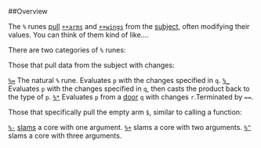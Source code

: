 ##Overview

The `%` runes [pull]() [`++arms`]() and [`++wings`]() from the [subject](), often modifying their values. You can think of them kind of like....

There are two categories of `%` runes: 

Those that pull data from the subject with changes:

[`%=`]()  The natural `%` rune. Evaluates `p` with the changes specified in `q`.
[`%_`]()  Evaluates `p` with the changes specified in `q`, then casts the product back to the type of `p`.
[`%*`]()  Evaluates `p` from a [door]() `q` with changes `r`.Terminated by `==`. 

Those that specifically pull the empty arm `$`, similar to calling a function:

[`%-`]() [slams]() a core with one argument.
[`%+`]() slams a core with two arguments.
[`%^`]() slams a core with three arguments.
